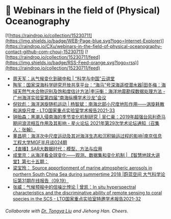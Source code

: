 # 🌊 Webinars in the field of (Physical) Oceanography

[![https://raindrop.io/collection/15230711](https://img.shields.io/badge/WEB-Page-blue.svg?logo=Internet-Explorer)](https://raindrop.io/CXu/webinars-in-the-field-of-physical-oceanography-contact-github-com-chouj-15230711) [![https://raindrop.io/collection/15230711/feed](https://img.shields.io/badge/RSS-Feed-orange.svg?logo=rss)](https://raindrop.io/collection/15230711/feed)

<!-- BLOG-POST-LIST:START -->
- [周天军：从气候变化到碳中和 | “科学与中国”云讲堂](https://mp.weixin.qq.com/s/khvDA0ZVdiIARKGWH9tmZQ)
- [陶军：国家深海科学研究开放共享平台：“海马”号深海遥控潜水器|田冬梅：海域天然气水合物识别及饱和度估计方法|李沅衡：海洋地震勘探数据处理方法 - 广州海洋实验室第四届“南海纵横学术沙龙”会议](https://mp.weixin.qq.com/s/28Zvn2u6mjKWmRAyRqhwPw)
- [倪钦彪：海洋涡旋随机运动 | 杨智斌：南海北部小尺度地形作用——涡旋耗散和涡旋尺度 - LTO国家重点实验室学术报告2021-33](https://mp.weixin.qq.com/s/vJtnzkIMcc0CPwBE8LtjXg)
- [钟贻森：黑潮入侵南海的季节变化机制研究 | 吴仁豪：2019年超强台风利奇马期间浪流相互作用及其影响 - 星火论坛 2021年第29次学术论坛通知（召集人：张翰）](https://mp.weixin.qq.com/s/nI0MhobEm99njAAmmQQbVg)
- [董昌明：海洋次中尺度运动及其对海洋生态和沉积输运过程的影响|南京信息工程大学MGF半月谈024期](https://mp.weixin.qq.com/s/oxLz8g1FTQlNDI-vFmU9MQ)
- [【直播】SAR大数据时代：模型、方法与应用](https://mp.weixin.qq.com/s/oe4yC47UEBlmkDHL8PdAhw)
- [成里京：从海洋看全球变化——观测、数据集和变化机制 | 【智慧地球大讲堂】第七十五期：](https://mp.weixin.qq.com/s/F93kmfaEX0F-j6wuR3yYyg)
- [梁宝玲： Source apportionment of marine atmospheric aerosols in northern South China Sea during summertime 2018 |蔚蓝空间 大气科学论坛第31期在线报告（09.19）](https://mp.weixin.qq.com/s/AkRwv9MVlVTqr9dWNxwCYQ)
- [张威：气候预报中的信噪比悖论 | 曾凯：In situ hyperspectral characteristics and the discriminative ability of remote sensing to coral species in the SCS - LTO国家重点实验室特邀学术报告2021-32](https://mp.weixin.qq.com/s/EGbE0Pl41Z9zNsjPUqKlxw)
<!-- BLOG-POST-LIST:END -->

###### Collaborate with [Dr. Tongya Liu](https://liutongya.github.io/) and Jiehong Han. Cheers.

